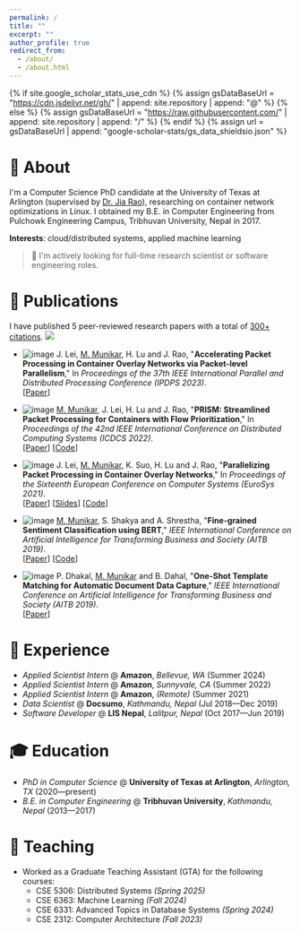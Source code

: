 ```yaml
---
permalink: /
title: ""
excerpt: ""
author_profile: true
redirect_from:
  - /about/
  - /about.html
---
```


{% if site.google_scholar_stats_use_cdn %}
{% assign gsDataBaseUrl = "https://cdn.jsdelivr.net/gh/" | append: site.repository | append: "@" %}
{% else %}
{% assign gsDataBaseUrl = "https://raw.githubusercontent.com/" | append: site.repository | append: "/" %}
{% endif %}
{% assign url = gsDataBaseUrl | append: "google-scholar-stats/gs_data_shieldsio.json" %}

<!--<span class='anchor' id='about'></span>-->

# 👦 About
I'm a Computer Science PhD candidate at the University of Texas at Arlington
(supervised by [Dr. Jia Rao](https://ranger.uta.edu/~jrao)),
researching on container network optimizations in Linux.
I obtained my B.E. in Computer Engineering from Pulchowk Engineering Campus, Tribhuvan University, Nepal in 2017.


**Interests**: cloud/distributed systems, applied machine learning

> 📢 I'm actively looking for full-time research scientist or software engineering roles.

# 📝 Publications

I have published 5 peer-reviewed research papers with a total of
<a href='https://scholar.google.com/citations?user=T2XIlhwAAAAJ'><span id='total_cit'>300+</span> citations</a>.
<a href='https://scholar.google.com/citations?user=T2XIlhwAAAAJ'><img src="https://img.shields.io/endpoint?url={{ url | url_encode }}&logo=Google%20Scholar&labelColor=f6f6f6&color=9cf&label=Citations"></a>

- ![image](https://img.shields.io/badge/IPDPS-2023-blue?style=flat-square)
  J. Lei, <u>M. Munikar</u>, H. Lu and J. Rao,
  "**Accelerating Packet Processing in Container Overlay Networks via Packet-level Parallelism**,"
  In _Proceedings of the 37th IEEE International Parallel and Distributed Processing Conference (IPDPS 2023)_.\
  [[Paper](https://ieeexplore.ieee.org/abstract/document/10177405)]

- ![image](https://img.shields.io/badge/ICDCS-2022-blue?style=flat-square)
  <u>M. Munikar</u>, J. Lei, H. Lu and J. Rao,
  "**PRISM: Streamlined Packet Processing for Containers with Flow Prioritization**,"
  In _Proceedings of the 42nd IEEE International Conference on Distributed Computing Systems (ICDCS 2022)_.\
  [[Paper](https://ieeexplore.ieee.org/abstract/document/9912253)]
  [[Code](https://github.com/munikarmanish/prism)]

- ![image](https://img.shields.io/badge/EuroSys-2021-blue?style=flat-square)
  J. Lei, <u>M. Munikar</u>, K. Suo, H. Lu and J. Rao,
  "**Parallelizing Packet Processing in Container Overlay Networks**,"
  In _Proceedings of the Sixteenth European Conference on Computer Systems (EuroSys 2021)_.\
  [[Paper](https://dl.acm.org/doi/abs/10.1145/3447786.3456241)]
  [[Slides](https://2021.eurosys.org/docs/presentations/7-Munikar%20-%20Manish%20Munikar.pdf)]
  [[Code](https://github.com/munikarmanish/falcon)]

- ![image](https://img.shields.io/badge/AITB-2019-blue?style=flat-square)
  <u>M. Munikar</u>, S. Shakya and A. Shrestha,
  "**Fine-grained Sentiment Classification using BERT**,"
  _IEEE International Conference on Artificial Intelligence for Transforming Business and Society (AITB 2019)_.\
  [[Paper](https://ieeexplore.ieee.org/abstract/document/8947435/)]
  [[Code](https://github.com/munikarmanish/bert-sentiment)]

- ![image](https://img.shields.io/badge/AITB-2019-blue?style=flat-square)
  P. Dhakal, <u>M. Munikar</u> and B. Dahal,
  "**One-Shot Template Matching for Automatic Document Data Capture**,”
  _IEEE International Conference on Artificial Intelligence for Transforming Business and Society (AITB 2019)_.\
  [[Paper](https://ieeexplore.ieee.org/abstract/document/8947440/)]

# 🧳 Experience
- *Applied Scientist Intern* @ **Amazon**, _Bellevue, WA_ (Summer 2024)
- *Applied Scientist Intern* @ **Amazon**, _Sunnyvale, CA_ (Summer 2022)
- *Applied Scientist Intern* @ **Amazon**, _(Remote)_ (Summer 2021)
- *Data Scientist* @ **Docsumo**, _Kathmandu, Nepal_ (Jul 2018—Dec 2019)
- *Software Developer* @ **LIS Nepal**, _Lalitpur, Nepal_ (Oct 2017—Jun 2019)

# 🎓 Education
- *PhD in Computer Science* @ **University of Texas at Arlington**, _Arlington, TX_ (2020—present)
- *B.E. in Computer Engineering* @ **Tribhuvan University**, _Kathmandu, Nepal_ (2013—2017)

# 💬 Teaching
- Worked as a Graduate Teaching Assistant (GTA) for the following courses:
  - CSE 5306: Distributed Systems _(Spring 2025)_
  - CSE 6363: Machine Learning _(Fall 2024)_
  - CSE 6331: Advanced Topics in Database Systems _(Spring 2024)_
  - CSE 2312: Computer Architecture _(Fall 2023)_
